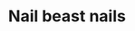 ---
layout: item
title: Nail beast nails
item-id: 10937
datatable: true
id: 10937
name: "Nail beast nails"
members: true
lowalch: 120
highalch: 180
examine: "The claws from a nail beast."
monsters:
  - id: 2946
    name: "Nail beast"
    members: true
    combat_level: 69
    wiki_url: "https://oldschool.runescape.wiki/w/Nail_beast#Level_69"
    drops:
      - quantity: "1"
        rarity: 1
    image: "https://oldschool.runescape.wiki/images/thumb/d/d4/Nail_beast.png/250px-Nail_beast.png?873a4"
  - id: 2947
    name: "Nail beast"
    members: true
    combat_level: 98
    wiki_url: "https://oldschool.runescape.wiki/w/Nail_beast#Level_98"
    drops:
      - quantity: "1"
        rarity: 1
    image: "https://oldschool.runescape.wiki/images/thumb/d/d4/Nail_beast.png/250px-Nail_beast.png?873a4"
  - id: 2948
    name: "Nail beast"
    members: true
    combat_level: 141
    wiki_url: "https://oldschool.runescape.wiki/w/Nail_beast#Level_141"
    drops:
      - quantity: "1"
        rarity: 1
    image: "https://oldschool.runescape.wiki/images/thumb/d/d4/Nail_beast.png/250px-Nail_beast.png?873a4"
---
